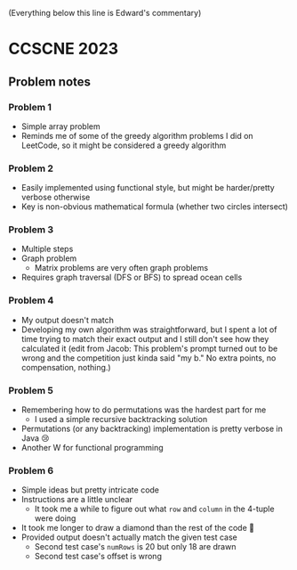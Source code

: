 (Everything below this line is Edward's commentary)
# CCSCNE 2023

## Problem notes

### Problem 1

- Simple array problem
- Reminds me of some of the greedy algorithm problems I did on LeetCode, so it might be considered a greedy algorithm

### Problem 2

- Easily implemented using functional style, but might be harder/pretty verbose otherwise
- Key is non-obvious mathematical formula (whether two circles intersect)

### Problem 3

- Multiple steps
- Graph problem
    - Matrix problems are very often graph problems
- Requires graph traversal (DFS or BFS) to spread ocean cells

### Problem 4

- My output doesn't match
- Developing my own algorithm was straightforward, but I spent a lot of time trying to match their exact output and I
  still don't see how they calculated it
  (edit from Jacob: This problem's prompt turned out to be wrong and the competition just kinda said "my b." No extra points, no compensation, nothing.)

### Problem 5

- Remembering how to do permutations was the hardest part for me
    - I used a simple recursive backtracking solution
- Permutations (or any backtracking) implementation is pretty verbose in Java 😢
- Another W for functional programming

### Problem 6

- Simple ideas but pretty intricate code
- Instructions are a little unclear
    - It took me a while to figure out what `row` and `column` in the 4-tuple were doing
- It took me longer to draw a diamond than the rest of the code 🤦
- Provided output doesn't actually match the given test case
    - Second test case's `numRows` is 20 but only 18 are drawn
    - Second test case's offset is wrong
